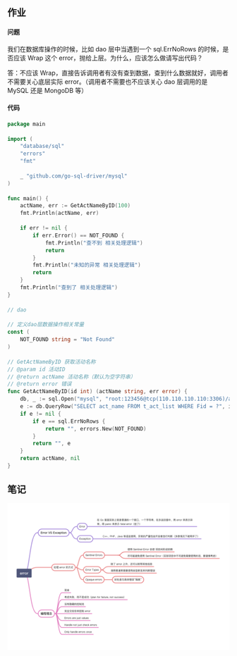 ## 作业

#### 问题

我们在数据库操作的时候，比如 dao 层中当遇到一个 sql.ErrNoRows 的时候，是否应该 Wrap 这个 error，抛给上层。为什么，应该怎么做请写出代码？

答：不应该 Wrap，直接告诉调用者有没有查到数据，查到什么数据就好，调用者不需要关心底层实际 error。（调用者不需要也不应该关心 dao 层调用的是 MySQL 还是 MongoDB 等）

#### 代码

```go
package main

import (
    "database/sql"
    "errors"
    "fmt"

    _ "github.com/go-sql-driver/mysql"
)

func main() {
    actName, err := GetActNameByID(100)
    fmt.Println(actName, err)

    if err != nil {
        if err.Error() == NOT_FOUND {
            fmt.Println("查不到 相关处理逻辑")
            return
        }
        fmt.Println("未知的异常 相关处理逻辑")
        return
    }
    fmt.Println("查到了 相关处理逻辑")
}

// dao

// 定义dao层数据操作相关常量
const (
    NOT_FOUND string = "Not Found"
)

// GetActNameByID 获取活动名称
// @param id 活动ID
// @return actName 活动名称（默认为空字符串）
// @return error 错误
func GetActNameByID(id int) (actName string, err error) {
    db, _ := sql.Open("mysql", "root:123456@tcp(110.110.110.110:3306)/activity?charset=utf8")
    e := db.QueryRow("SELECT act_name FROM t_act_list WHERE Fid = ?", id).Scan(&actName)
    if e != nil {
        if e == sql.ErrNoRows {
            return "", errors.New(NOT_FOUND)
        }
        return "", e
    }
    return actName, nil
}
```

## 笔记

![](https://github.com/xsplus/Go-000/blob/main/Week02/error.png)